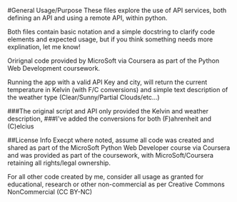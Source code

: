 #General Usage/Purpose
These files explore the use of API services, both defining an API and using a remote API, within python.

Both files contain basic notation and a simple docstring to clarify code elements and expected usage, but if you think
something needs more explination, let me know!

Orirignal code provided by MicroSoft via Coursera as part of the Python Web Development coursework.

Running the app with a valid API Key and city, will return the current temperature in Kelvin (with F/C conversions) and simple text
description of the weather type (Clear/Sunny/Partial Clouds/etc...)

###The original script and API only provided the Kelvin and weather description,
###I've added the conversions for both (F)ahrenheit and (C)elcius

##License Info
Execpt where noted, assume all code was created and shared as part of the MicroSoft Python Web Developer course via Coursera
and was provided as part of the coursework, with MicroSoft/Coursera retaining all rights/legal ownership.

For all other code created by me, consider all usage as granted for educational, research or other non-commercial as per
Creative Commons NonCommercial (CC BY-NC)
